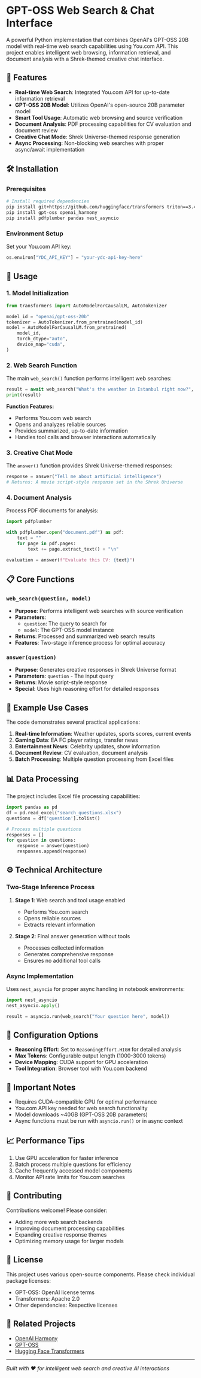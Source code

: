 

# GPT-OSS Web Search & Chat Interface

A powerful Python implementation that combines OpenAI's GPT-OSS 20B model with real-time web search capabilities using You.com API. This project enables intelligent web browsing, information retrieval, and document analysis with a Shrek-themed creative chat interface.

## 🌟 Features

- **Real-time Web Search**: Integrated You.com API for up-to-date information retrieval
- **GPT-OSS 20B Model**: Utilizes OpenAI's open-source 20B parameter model
- **Smart Tool Usage**: Automatic web browsing and source verification
- **Document Analysis**: PDF processing capabilities for CV evaluation and document review
- **Creative Chat Mode**: Shrek Universe-themed response generation
- **Async Processing**: Non-blocking web searches with proper async/await implementation

## 🛠️ Installation

### Prerequisites

```bash
# Install required dependencies
pip install git+https://github.com/huggingface/transformers triton==3.4 kernels
pip install gpt-oss openai_harmony
pip install pdfplumber pandas nest_asyncio
```

### Environment Setup

Set your You.com API key:
```python
os.environ["YDC_API_KEY"] = "your-ydc-api-key-here"
```

## 🚀 Usage

### 1. Model Initialization

```python
from transformers import AutoModelForCausalLM, AutoTokenizer

model_id = "openai/gpt-oss-20b"
tokenizer = AutoTokenizer.from_pretrained(model_id)
model = AutoModelForCausalLM.from_pretrained(
    model_id,
    torch_dtype="auto",
    device_map="cuda",
)
```

### 2. Web Search Function

The main `web_search()` function performs intelligent web searches:

```python
result = await web_search("What's the weather in Istanbul right now?", model)
print(result)
```

**Function Features:**
- Performs You.com web search
- Opens and analyzes reliable sources
- Provides summarized, up-to-date information
- Handles tool calls and browser interactions automatically

### 3. Creative Chat Mode

The `answer()` function provides Shrek Universe-themed responses:

```python
response = answer("Tell me about artificial intelligence")
# Returns: A movie script-style response set in the Shrek Universe
```

### 4. Document Analysis

Process PDF documents for analysis:

```python
import pdfplumber

with pdfplumber.open("document.pdf") as pdf:
    text = ""
    for page in pdf.pages:
        text += page.extract_text() + "\n"

evaluation = answer(f"Evaluate this CV: {text}")
```

## 📋 Core Functions

### `web_search(question, model)`
- **Purpose**: Performs intelligent web searches with source verification
- **Parameters**: 
  - `question`: The query to search for
  - `model`: The GPT-OSS model instance
- **Returns**: Processed and summarized web search results
- **Features**: Two-stage inference process for optimal accuracy

### `answer(question)`
- **Purpose**: Generates creative responses in Shrek Universe format
- **Parameters**: `question` - The input query
- **Returns**: Movie script-style response
- **Special**: Uses high reasoning effort for detailed responses

## 🎯 Example Use Cases

The code demonstrates several practical applications:

1. **Real-time Information**: Weather updates, sports scores, current events
2. **Gaming Data**: EA FC player ratings, transfer news
3. **Entertainment News**: Celebrity updates, show information
4. **Document Review**: CV evaluation, document analysis
5. **Batch Processing**: Multiple question processing from Excel files

## 📊 Data Processing

The project includes Excel file processing capabilities:

```python
import pandas as pd
df = pd.read_excel("search_questions.xlsx")
questions = df['question'].tolist()

# Process multiple questions
responses = []
for question in questions:
    response = answer(question)
    responses.append(response)
```

## ⚙️ Technical Architecture

### Two-Stage Inference Process

1. **Stage 1**: Web search and tool usage enabled
   - Performs You.com search
   - Opens reliable sources
   - Extracts relevant information

2. **Stage 2**: Final answer generation without tools
   - Processes collected information
   - Generates comprehensive response
   - Ensures no additional tool calls

### Async Implementation

Uses `nest_asyncio` for proper async handling in notebook environments:

```python
import nest_asyncio
nest_asyncio.apply()

result = asyncio.run(web_search("Your question here", model))
```

## 🔧 Configuration Options

- **Reasoning Effort**: Set to `ReasoningEffort.HIGH` for detailed analysis
- **Max Tokens**: Configurable output length (1000-3000 tokens)
- **Device Mapping**: CUDA support for GPU acceleration
- **Tool Integration**: Browser tool with You.com backend

## 🚨 Important Notes

- Requires CUDA-compatible GPU for optimal performance
- You.com API key needed for web search functionality
- Model downloads ~40GB (GPT-OSS 20B parameters)
- Async functions must be run with `asyncio.run()` or in async context

## 📈 Performance Tips

1. Use GPU acceleration for faster inference
2. Batch process multiple questions for efficiency
3. Cache frequently accessed model components
4. Monitor API rate limits for You.com searches

## 🤝 Contributing

Contributions welcome! Please consider:
- Adding more web search backends
- Improving document processing capabilities
- Expanding creative response themes
- Optimizing memory usage for larger models

## 📄 License

This project uses various open-source components. Please check individual package licenses:
- GPT-OSS: OpenAI license terms
- Transformers: Apache 2.0
- Other dependencies: Respective licenses

## 🔗 Related Projects

- [OpenAI Harmony](https://github.com/openai/openai-harmony)
- [GPT-OSS](https://github.com/openai/gpt-oss)
- [Hugging Face Transformers](https://github.com/huggingface/transformers)

---

*Built with ❤️ for intelligent web search and creative AI interactions*

